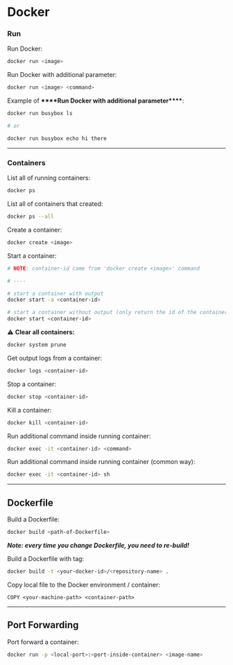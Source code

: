 # Docker

### Run

Run Docker:

```bash
docker run <image>
```

Run Docker with additional parameter:

```bash
docker run <image> <command>
```

Example of **********\*\*\*\***********Run Docker with additional parameter**********\*\*\*\***********:

```bash
docker run busybox ls

# or

docker run busybox echo hi there
```

---

### Containers

List all of running containers:

```bash
docker ps
```

List all of containers that created:

```bash
docker ps --all
```

Create a container:

```bash
docker create <image>
```

Start a container:

```bash
# NOTE: container-id came from 'docker create <image>' command

# ----

# start a container with output
docker start -a <container-id>

# start a container without output (only return the id of the container)
docker start <container-id>
```

⚠️ **Clear all containers:**

```bash
docker system prune
```

Get output logs from a container:

```bash
docker logs <container-id>
```

Stop a container:

```bash
docker stop <container-id>
```

Kill a container:

```bash
docker kill <container-id>
```

Run additional command inside running container:

```bash
docker exec -it <container-id> <command>
```

Run additional command inside running container (common way):

```bash
docker exec -it <container-id> sh
```

---

## Dockerfile

Build a Dockerfile:

```bash
docker build <path-of-Dockerfile>
```

**_Note: every time you change Dockerfile, you need to re-build!_**

Build a Dockerfile with tag:

```bash
docker build -t <your-docker-id>/<repository-name> .
```

Copy local file to the Docker environment / container:

```docker
COPY <your-machine-path> <container-path>
```

---

## Port Forwarding

Port forward a container:

```bash
docker run -p <local-port>:<port-inside-container> <image-name>
```

